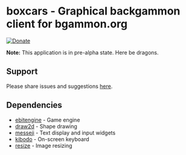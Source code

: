 # boxcars - Graphical backgammon client for bgammon.org
[![Donate](https://img.shields.io/liberapay/receives/rocket9labs.com.svg?logo=liberapay)](https://liberapay.com/rocket9labs.com)

**Note:** This application is in pre-alpha state. Here be dragons.

## Support

Please share issues and suggestions [here](https://code.rocket9labs.com/tslocum/boxcars/issues).

## Dependencies

- [ebitengine](https://github.com/hajimehoshi/ebiten) - Game engine
- [draw2d](https://github.com/llgcode/draw2d) - Shape drawing
- [messeji](https://code.rocket9labs.com/tslocum/messeji) - Text display and input widgets
- [kibodo](https://code.rocket9labs.com/tslocum/kibodo) - On-screen keyboard
- [resize](https://github.com/nfnt/resize) - Image resizing
